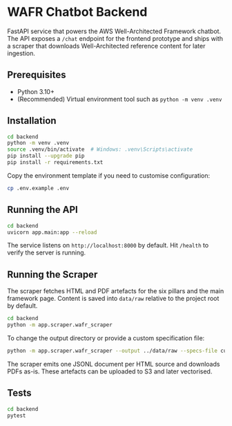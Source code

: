 # WAFR Chatbot Backend

FastAPI service that powers the AWS Well-Architected Framework chatbot. The API exposes a `/chat` endpoint for the frontend prototype and ships with a scraper that downloads Well-Architected reference content for later ingestion.

## Prerequisites

- Python 3.10+
- (Recommended) Virtual environment tool such as `python -m venv .venv`

## Installation

```bash
cd backend
python -m venv .venv
source .venv/bin/activate  # Windows: .venv\Scripts\activate
pip install --upgrade pip
pip install -r requirements.txt
```

Copy the environment template if you need to customise configuration:

```bash
cp .env.example .env
```

## Running the API

```bash
cd backend
uvicorn app.main:app --reload
```

The service listens on `http://localhost:8000` by default. Hit `/health` to verify the server is running.

## Running the Scraper

The scraper fetches HTML and PDF artefacts for the six pillars and the main framework page. Content is saved into `data/raw` relative to the project root by default.

```bash
cd backend
python -m app.scraper.wafr_scraper
```

To change the output directory or provide a custom specification file:

```bash
python -m app.scraper.wafr_scraper --output ../data/raw --specs-file custom_docs.json
```

The scraper emits one JSONL document per HTML source and downloads PDFs as-is. These artefacts can be uploaded to S3 and later vectorised.

## Tests

```bash
cd backend
pytest
```
